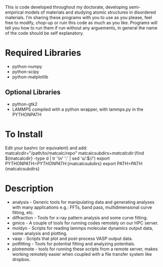 This is code developed throughout my doctorate, developing semi-empirical models of materials and studying atomic structures in disordered materials. I'm sharing these programs with you to use as you please, feel free to modify, chop-up or ruin this code as much as you like.  Programs will tell you how to run them if run without any arguements, in general the name of the code should be self explanatory.

Required Libraries
==================
*   python-numpy
*   python-scipy
*   python-matplotlib

Optional Libraries
-------------------
*   python-gtk2
*   LAMMPS compiled with a python wrapper, with lammps.py in the PYTHONPATH

To Install
==========
Edit your bashrc (or equivalent) and add:
     matcalcdir="/path/to/matcalc/repo"
     matcalcsubdirs=${matcalcdir}:$(find ${matcalcdir} -type d | tr '\n' ':' | sed 's/:$//')
     export PYTHONPATH=$PYTHONPATH:${matcalcsubdirs}
     export PATH=$PATH:${matcalcsubdirs}

Description
===========
*   analysis - Generic tools for manipulating data and generating analyses with many applications e.g.: FFTs, band pass, multidimensional curve fitting, etc.
*   diffraction - Tools for x-ray pattern analysis and some curve fitting.
*   gmice - A couple of tools for running codes remotely on our HPC server.
*   moldyn - Scripts for reading lammps molecular dynamics output data, some analysis and plotting.
*   vasp - Scripts that plot and post-process VASP output data.
*   potfitting - Tools for potential fitting and analyzing potentials.
*   plotremote - tools for running these scripts from a remote server, makes working remotely easier when coupled with a file transfer system like dropbox.